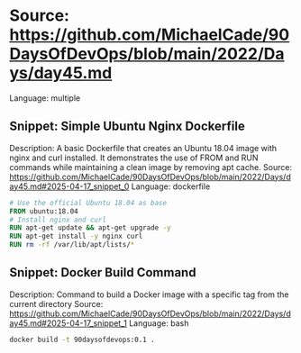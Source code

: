 # Source: https://github.com/MichaelCade/90DaysOfDevOps/blob/main/2022/Days/day45.md
Language: multiple

## Snippet: Simple Ubuntu Nginx Dockerfile
Description: A basic Dockerfile that creates an Ubuntu 18.04 image with nginx and curl installed. It demonstrates the use of FROM and RUN commands while maintaining a clean image by removing apt cache.
Source: https://github.com/MichaelCade/90DaysOfDevOps/blob/main/2022/Days/day45.md#2025-04-17_snippet_0
Language: dockerfile

```dockerfile
# Use the official Ubuntu 18.04 as base
FROM ubuntu:18.04
# Install nginx and curl
RUN apt-get update && apt-get upgrade -y
RUN apt-get install -y nginx curl
RUN rm -rf /var/lib/apt/lists/*
```

## Snippet: Docker Build Command
Description: Command to build a Docker image with a specific tag from the current directory
Source: https://github.com/MichaelCade/90DaysOfDevOps/blob/main/2022/Days/day45.md#2025-04-17_snippet_1
Language: bash

```bash
docker build -t 90daysofdevops:0.1 .
```